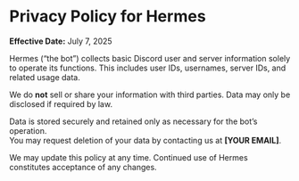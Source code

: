# Privacy Policy for Hermes

**Effective Date:** July 7, 2025

Hermes (“the bot”) collects basic Discord user and server information solely to operate its functions. This includes user IDs, usernames, server IDs, and related usage data.

We do **not** sell or share your information with third parties. Data may only be disclosed if required by law.

Data is stored securely and retained only as necessary for the bot’s operation.  
You may request deletion of your data by contacting us at **[YOUR EMAIL]**.

We may update this policy at any time. Continued use of Hermes constitutes acceptance of any changes.
